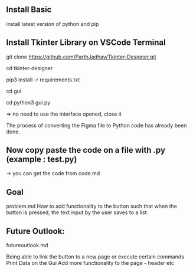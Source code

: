 ## Install Basic

install latest version of python and pip

## Install Tkinter Library on VSCode Terminal

git clone https://github.com/ParthJadhav/Tkinter-Designer.git

cd tkinter-designer

pip3 install -r requirements.txt

cd gui

cd python3 gui.py

=> no need to use the interface opened, close it 
  
  The process of converting the Figma file to Python code has already been done.
 

## Now copy paste the code on a file with .py (example : test.py)

-> you can get the code from code.md

## Goal

problem.md
How to add functionality to the button such that when the button is pressed, the text input by the user saves to a list.



## Future Outlook:

futureoutlook.md

Being able to link the button to a new page or execute certain commands
Print Data on the Gui
Add more functionality to the page - header etc






